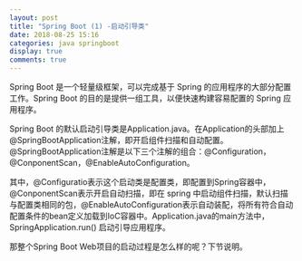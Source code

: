 ```yaml
---
layout: post
title: "Spring Boot (1) -启动引导类"
date: 2018-08-25 15:16
categories: java springboot
display: true
comments: true
---
```


  Spring Boot 是一个轻量级框架，可以完成基于 Spring 的应用程序的大部分配置工作。Spring Boot 的目的是提供一组工具，以便快速构建容易配置的 Spring 应用程序。
  
  Spring Boot 的默认启动引导类是Application.java。在Application的头部加上@SpringBootApplication注解，即开启组件扫描和自动配置。@SpringBootApplication注解是以下三个注解的组合：@Configuration，@ConponentScan，@EnableAutoConfiguration。
  
  其中，@Configuratio表示这个启动类是配置类，即配置到Spring容器中，@ConponentScan表示开启自动扫描，即在 spring 中启动组件扫描，默认扫描与配置类相同的包，@EnableAutoConfiguration表示自动装配，将所有符合自动配置条件的bean定义加载到IoC容器中。Application.java的main方法中，SpringApplication.run() 启动引导应用程序。
  
  那整个Spring Boot Web项目的启动过程是怎么样的呢？下节说明。

